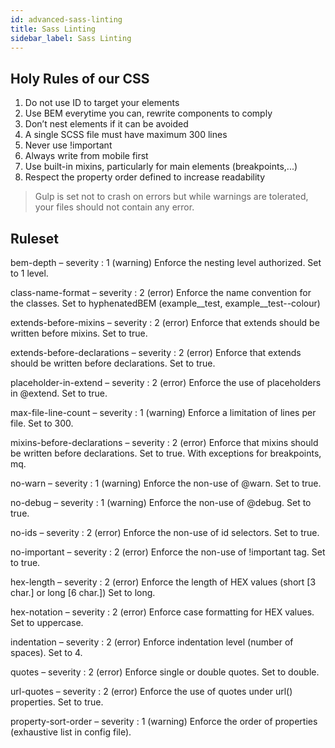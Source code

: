 ```yaml
---
id: advanced-sass-linting
title: Sass Linting
sidebar_label: Sass Linting
---
```


## Holy Rules of our CSS

1.  Do not use ID to target your elements
1.  Use BEM everytime you can, rewrite components to comply
1.  Don’t nest elements if it can be avoided
1.  A single SCSS file must have maximum 300 lines
1.  Never use !important
1.  Always write from mobile first
1.  Use built-in mixins, particularly for main elements (breakpoints,...)
1.  Respect the property order defined to increase readability

> Gulp is set not to crash on errors but while warnings are tolerated, your files should not contain any error.


## Ruleset
bem-depth – severity : 1 (warning)
Enforce the nesting level authorized.
Set to 1 level.

class-name-format – severity : 2 (error)
Enforce the name convention for the classes.
Set to hyphenatedBEM (example__test, example__test--colour)

extends-before-mixins – severity : 2 (error)
Enforce that extends should be written before mixins.
Set to true.

extends-before-declarations – severity : 2 (error)
Enforce that extends should be written before declarations.
Set to true. 

placeholder-in-extend – severity : 2 (error)
Enforce the use of placeholders in @extend.
Set to true.

max-file-line-count – severity : 1 (warning)
Enforce a limitation of lines per file.
Set to 300.

mixins-before-declarations – severity : 2 (error)
Enforce that mixins should be written before declarations.
Set to true. With exceptions for breakpoints, mq.

no-warn – severity : 1 (warning)
Enforce the non-use of @warn.
Set to true.

no-debug – severity : 1 (warning)
Enforce the non-use of @debug.
Set to true.

no-ids – severity : 2 (error)
Enforce the non-use of id selectors.
Set to true.

no-important – severity : 2 (error)
Enforce the non-use of !important tag.
Set to true.

hex-length – severity : 2 (error)
Enforce the length of HEX values (short [3 char.] or long [6 char.])
Set to long.

hex-notation – severity : 2 (error)
Enforce case formatting for HEX values.
Set to uppercase.

indentation – severity : 2 (error)
Enforce indentation level (number of spaces).
Set to 4.

quotes – severity : 2  (error)
Enforce single or double quotes.
Set to double.

url-quotes – severity : 2 (error)
Enforce the use of quotes under url() properties.
Set to true.

property-sort-order – severity : 1 (warning)
Enforce the order of properties (exhaustive list in config file).

